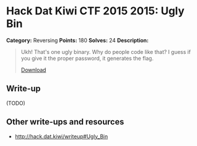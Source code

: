 # Hack Dat Kiwi CTF 2015 2015: Ugly Bin

**Category:** Reversing
**Points:** 180
**Solves:** 24
**Description:**

> Ukh! That's one ugly binary. Why do people code like that? I guess if you give it the proper password, it generates the flag.
> 
> [Download](./ugly-bin)


## Write-up

(TODO)

## Other write-ups and resources

* <http://hack.dat.kiwi/writeup#Ugly_Bin>
